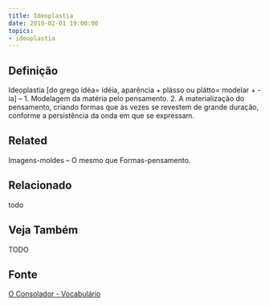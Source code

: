 ```yaml
---
title: Ideoplastia
date: 2019-02-01 19:00:00
topics:
- ideoplastia
---
```


## Definição
Ideoplastia [do grego idéa= idéia, aparência + plásso ou plátto= modelar + -ia]
– 1. Modelagem da matéria pelo pensamento. 2. A materialização do pensamento,
criando formas que às vezes se revestem de grande duração, conforme a
persistência da onda em que se expressam.

## Related
Imagens-moldes – O mesmo que Formas-pensamento.

## Relacionado
todo

## Veja Também
TODO

## Fonte
[O Consolador - Vocabulário](http://www.oconsolador.com.br/linkfixo/vocabulario/principal.html)


